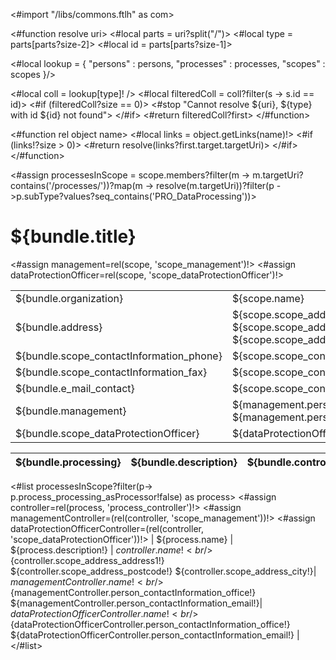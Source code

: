 <#import "/libs/commons.ftlh" as com>

<#function resolve uri>
  <#local parts = uri?split("/")>
  <#local type = parts[parts?size-2]>
  <#local id = parts[parts?size-1]>

  <#local lookup = {
    "persons" : persons,
    "processes" : processes,
    "scopes" : scopes
  }/>

  <#local coll = lookup[type]! />
  <#local filteredColl = coll?filter(s -> s.id == id)>
  <#if (filteredColl?size == 0)>
    <#stop "Cannot resolve ${uri}, ${type} with id ${id} not found">
  </#if>
  <#return filteredColl?first>
</#function>

<#function rel object name>
  <#local links = object.getLinks(name)!>
  <#if (links!?size > 0)>
    <#return resolve(links?first.target.targetUri)>
  </#if>
</#function>

<#assign processesInScope = scope.members?filter(m -> m.targetUri?contains('/processes/'))?map(m -> resolve(m.targetUri))?filter(p ->p.subType?values?seq_contains('PRO_DataProcessing'))>

<style>
<#include "styles/default.css">
@page {
  size : A4 landscape;
}
</style>

<h1>${bundle.title}</h1>

<#assign management=rel(scope, 'scope_management')!>
<#assign dataProtectionOfficer=rel(scope, 'scope_dataProtectionOfficer')!>

|   ||
|:---|:---|
| ${bundle.organization} | ${scope.name} |
| ${bundle.address} | ${scope.scope_address_address1!}, ${scope.scope_address_postcode!} ${scope.scope_address_city!} |
| ${bundle.scope_contactInformation_phone} | ${scope.scope_contactInformation_phone!} |
| ${bundle.scope_contactInformation_fax} | ${scope.scope_contactInformation_fax!} |
| ${bundle.e_mail_contact} | ${scope.scope_contactInformation_email!} |
| ${bundle.management} | ${management.person_generalInformation_givenName!} ${management.person_generalInformation_familyName!} |
| ${bundle.scope_dataProtectionOfficer} | ${dataProtectionOfficer.name!} |

| ${bundle.processing}  | ${bundle.description} | ${bundle.controller_details} | ${bundle.controller_management} | ${bundle.scope_dataProtectionOfficer} |
|:---|:---|:---|:---|:---|
<#list processesInScope?filter(p-> p.process_processing_asProcessor!false) as process>
<#assign controller=rel(process, 'process_controller')!>
<#assign managementController=(rel(controller, 'scope_management'))!>
<#assign dataProtectionOfficerController=(rel(controller, 'scope_dataProtectionOfficer'))!>
| ${process.name} | ${process.description!} | ${controller.name!}<br/>${controller.scope_address_address1!}<br/>${controller.scope_address_postcode!} ${controller.scope_address_city!}| ${managementController.name!}<br/>${managementController.person_contactInformation_office!}<br/>${managementController.person_contactInformation_email!}| ${dataProtectionOfficerController.name!}<br/>${dataProtectionOfficerController.person_contactInformation_office!}<br/>${dataProtectionOfficerController.person_contactInformation_email!} |
</#list>